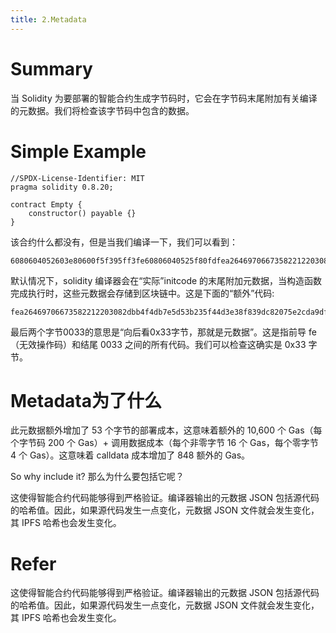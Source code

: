 ```yaml
---
title: 2.Metadata
---
```


# Summary
当 Solidity 为要部署的智能合约生成字节码时，它会在字节码末尾附加有关编译的元数据。我们将检查该字节码中包含的数据。

# Simple Example
```solidity
//SPDX-License-Identifier: MIT
pragma solidity 0.8.20;

contract Empty {
    constructor() payable {}
}
```
该合约什么都没有，但是当我们编译一下，我们可以看到：
```
6080604052603e80600f5f395ff3fe60806040525f80fdfea26469706673582212203082dbb4f4db7e5d53b235f44d3e38f839dc82075e2cda9df05b88e6585bca8164736f6c63430008140033
```
默认情况下，solidity 编译器会在“实际”initcode 的末尾附加元数据，当构造函数完成执行时，这些元数据会存储到区块链中。这是下面的“额外”代码:
```
fea26469706673582212203082dbb4f4db7e5d53b235f44d3e38f839dc82075e2cda9df05b88e6585bca8164736f6c63430008140033
```
最后两个字节0033的意思是“向后看0x33字节，那就是元数据”。这是指前导 fe（无效操作码）和结尾 0033 之间的所有代码。我们可以检查这确实是 0x33 字节。

# Metadata为了什么
此元数据额外增加了 53 个字节的部署成本，这意味着额外的 10,600 个 Gas（每个字节码 200 个 Gas）+ 调用数据成本（每个非零字节 16 个 Gas，每个零字节 4 个 Gas）。这意味着 calldata 成本增加了 848 额外的 Gas。

So why include it? 那么为什么要包括它呢？

这使得智能合约代码能够得到严格验证。编译器输出的元数据 JSON 包括源代码的哈希值。因此，如果源代码发生一点变化，元数据 JSON 文件就会发生变化，其 IPFS 哈希也会发生变化。

# Refer
这使得智能合约代码能够得到严格验证。编译器输出的元数据 JSON 包括源代码的哈希值。因此，如果源代码发生一点变化，元数据 JSON 文件就会发生变化，其 IPFS 哈希也会发生变化。